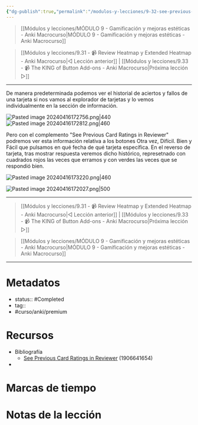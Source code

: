 ```yaml
---
{"dg-publish":true,"permalink":"/modulos-y-lecciones/9-32-see-previous-card-ratings-in-reviewer-anki-macrocurso/","noteIcon":"","updated":"2024-05-22T13:35:21.015+02:00"}
---
```



> [[Módulos y lecciones/MÓDULO 9 - Gamificación y mejoras estéticas - Anki Macrocurso\|MÓDULO 9 - Gamificación y mejoras estéticas - Anki Macrocurso]]

> [[Módulos y lecciones/9.31 - 📹 Review Heatmap y Extended Heatmap - Anki Macrocurso\|◁ Lección anterior]] | [[Módulos y lecciones/9.33 - 📹 The KING of Button Add-ons - Anki Macrocurso\|Próxima lección ▷]]

---

De manera predeterminada podemos ver el historial de aciertos y fallos de una tarjeta si nos vamos al explorador de tarjetas y lo vemos individualmente en la sección de información.

![Pasted image 20240416172756.png|440](/img/user/ANEXOS/Pasted%20image%2020240416172756.png) ![Pasted image 20240416172812.png|460](/img/user/ANEXOS/Pasted%20image%2020240416172812.png)

Pero con el complemento "See Previous Card Ratings in Reviewer"  podremos ver esta información relativa a los botones Otra vez, Difícil. Bien y Fácil que pulsamos en qué fecha de qué tarjeta específica. En el reverso de tarjeta, tras mostrar respuesta veremos dicho histórico, represetnado con cuadrados rojos las veces que erramos y con verdes las veces que se respondió bien.

![Pasted image 20240416173220.png|460](/img/user/ANEXOS/Pasted%20image%2020240416173220.png)


![Pasted image 20240416172027.png|500](/img/user/ANEXOS/Pasted%20image%2020240416172027.png)

---

> [[Módulos y lecciones/9.31 - 📹 Review Heatmap y Extended Heatmap - Anki Macrocurso\|◁ Lección anterior]] | [[Módulos y lecciones/9.33 - 📹 The KING of Button Add-ons - Anki Macrocurso\|Próxima lección ▷]]

> [[Módulos y lecciones/MÓDULO 9 - Gamificación y mejoras estéticas - Anki Macrocurso\|MÓDULO 9 - Gamificación y mejoras estéticas - Anki Macrocurso]]

---
# Metadatos
- status:: #Completed 
- tag:: 
- #curso/anki/premium

# Recursos
- Bibliografía
	- [See Previous Card Ratings in Reviewer](https://ankiweb.net/shared/info/1906641654) (1906641654)
- 

# Marcas de tiempo


# Notas de la lección
